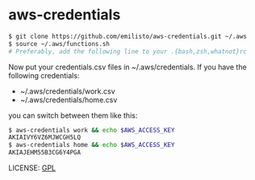 # aws-credentials

```bash
$ git clone https://github.com/emilisto/aws-credentials.git ~/.aws
$ source ~/.aws/functions.sh
# Preferably, add the following line to your .{bash,zsh,whatnot}rc
```

Now put your credentials.csv files in ~/.aws/credentials. If you have
the following credentials:

- ~/.aws/credentials/work.csv
- ~/.aws/credentials/home.csv

you can switch between them like this:

```bash
$ aws-credentials work && echo $AWS_ACCESS_KEY
AKIAIVY6VZ6MJWCGH5LQ
$ aws-credentials home && echo $AWS_ACCESS_KEY
AKIAJEHM55B3CG6Y4PGA
```

LICENSE: [GPL](http://www.gnu.org/licenses/gpl.html)
